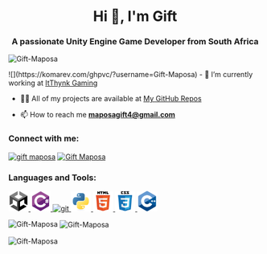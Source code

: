 <h1 align="center">Hi 👋, I'm Gift</h1>
<h3 align="center">A passionate Unity Engine Game Developer from South Africa</h3>

<p align="left"> <img src="https://komarev.com/ghpvc/?username=Gift-Maposa&label=Profile%20views&color=0e75b6&style=flat" alt="Gift-Maposa" /> </p>
![](https://komarev.com/ghpvc/?username=Gift-Maposa)
- 🔭 I’m currently working at <a href="https://itthynkgaming.co.za/">ItThynk Gaming</a>

- 👨‍💻 All of my projects are available at [My GitHub Repos](https://github.com/Gift-Maposa?tab=repositories)

- 📫 How to reach me **maposagift4@gmail.com**

<h3 align="left">Connect with me:</h3>
<p align="left">
<a href="https://www.instagram.com/giddo_23/" target="blank"><img align="center" src="https://raw.githubusercontent.com/rahuldkjain/github-profile-readme-generator/master/src/images/icons/Social/instagram.svg" alt="gift maposa" height="30" width="40" /></a>
<a href="https://www.linkedin.com/in/gift-maposa-b6478621b" target="blank"><img align="center" src="https://raw.githubusercontent.com/rahuldkjain/github-profile-readme-generator/master/src/images/icons/Social/linked-in-alt.svg" alt="Gift Maposa" height="30" width="40" /></a>
</p>

<h3 align="left">Languages and Tools:</h3>
<p align="left">

<a href="https://unity.com/" target="_blank" rel="noreferrer">
    <img src="https://raw.githubusercontent.com/devicons/devicon/master/icons/unity/unity-original.svg" alt="unity" width="40" height="40"/>
</a>

<a href="https://learn.microsoft.com/en-us/dotnet/csharp/" target="_blank" rel="noreferrer">
    <img src="https://raw.githubusercontent.com/devicons/devicon/master/icons/csharp/csharp-original.svg" alt="csharp" width="40" height="40"/>
</a>

<a href="https://git-scm.com/" target="_blank" rel="noreferrer">
    <img src="https://www.vectorlogo.zone/logos/git-scm/git-scm-icon.svg" alt="git" width="40" height="40"/>
</a>

<a href="https://www.python.org" target="_blank" rel="noreferrer">
    <img src="https://raw.githubusercontent.com/devicons/devicon/master/icons/python/python-original.svg" alt="python" width="40" height="40"/>
</a>

<a href="https://www.w3.org/html/" target="_blank" rel="noreferrer">
    <img src="https://raw.githubusercontent.com/devicons/devicon/master/icons/html5/html5-original-wordmark.svg" alt="html5" width="40" height="40"/>
</a>

<a href="https://www.w3schools.com/css/" target="_blank" rel="noreferrer">
    <img src="https://raw.githubusercontent.com/devicons/devicon/master/icons/css3/css3-original-wordmark.svg" alt="css3" width="40" height="40"/>
</a>

<a href="https://isocpp.org/" target="_blank" rel="noreferrer">
    <img src="https://raw.githubusercontent.com/devicons/devicon/master/icons/cplusplus/cplusplus-original.svg" alt="cplusplus" width="40" height="40"/>
</a>

</p>

<p><img align="left" src="https://github-readme-stats.vercel.app/api/top-langs?username=Gift-Maposa&show_icons=true&locale=en&layout=compact" alt="Gift-Maposa" /></p>

<p>&nbsp;<img align="center" src="https://github-readme-stats.vercel.app/api?username=Gift-Maposa&show_icons=true&locale=en" alt="Gift-Maposa" /></p>

<p><img align="center" src="https://github-readme-streak-stats.herokuapp.com/?user=Gift-Maposa&" alt="Gift-Maposa" /></p>

<!-- https://github.com/Gift-Maposa -->
